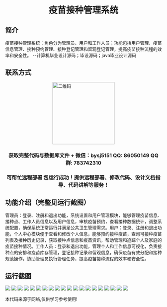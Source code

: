 <p><h1 align="center">疫苗接种管理系统</h1></p>

## 简介
疫苗接种管理系统：角色分为管理员、用户和工作人员；功能包括用户管理、疫苗信息管理、接种预约管理、接种登记管理和留观登记管理，提高疫苗接种流程的效率和安全性。    --计算机毕业设计源码；毕设源码；java毕业设计源码


## 联系方式
<img src="https://bs-1329754181.cos.ap-shanghai.myqcloud.com/wx.jpg" alt="二维码" style="display: block; margin: 0 auto;" width="200px">
<p><h3 align="center">获取完整代码与数据库文件 + 微信：bysj5151 QQ: 86050149 QQ群: 783742310</h3></p>
<p><h3 align="center">可帮忙远程部署 包运行成功！提供远程部署、修改代码、设计文档指导、代码讲解等服务！</h3></p>

## 功能介绍（完整见运行截图）
管理员：登录、注册和退出功能，系统设置和用户管理模块，能够管理疫苗信息、接种点、工作人员信息以及用户信息，审核疫苗预约，查看接种数据统计，调整系统配置，确保系统正常运行并满足公共卫生管理需求。用户：登录、注册和退出功能，个人中心模块便于查看和修改个人信息，能够预约接种疫苗，查询可接种疫苗列表及接种历史记录，获取接种点信息和疫苗资讯，帮助管理和追踪个人及家庭的疫苗接种情况。工作人员：登录和退出功能，管理个人和工作信息可视化，负责接种点的安排和疫苗库存管理，登记接种记录和留观信息，确保疫苗有效分配和接种规范操作，协助管理员执行管理任务，提高疫苗接种流程的效率和安全性。


## 运行截图
![](https://bs-1329754181.cos.ap-shanghai.myqcloud.com/spring/VaccineManagementSystem/img/001.jpg)
![](https://bs-1329754181.cos.ap-shanghai.myqcloud.com/spring/VaccineManagementSystem/img/002.jpg)
![](https://bs-1329754181.cos.ap-shanghai.myqcloud.com/spring/VaccineManagementSystem/img/003.jpg)
![](https://bs-1329754181.cos.ap-shanghai.myqcloud.com/spring/VaccineManagementSystem/img/004.jpg)
![](https://bs-1329754181.cos.ap-shanghai.myqcloud.com/spring/VaccineManagementSystem/img/005.jpg)
![](https://bs-1329754181.cos.ap-shanghai.myqcloud.com/spring/VaccineManagementSystem/img/006.jpg)
![](https://bs-1329754181.cos.ap-shanghai.myqcloud.com/spring/VaccineManagementSystem/img/007.jpg)
![](https://bs-1329754181.cos.ap-shanghai.myqcloud.com/spring/VaccineManagementSystem/img/008.jpg)
![](https://bs-1329754181.cos.ap-shanghai.myqcloud.com/spring/VaccineManagementSystem/img/009.jpg)
![](https://bs-1329754181.cos.ap-shanghai.myqcloud.com/spring/VaccineManagementSystem/img/010.jpg)
![](https://bs-1329754181.cos.ap-shanghai.myqcloud.com/spring/VaccineManagementSystem/img/011.jpg)
![](https://bs-1329754181.cos.ap-shanghai.myqcloud.com/spring/VaccineManagementSystem/img/012.jpg)
![](https://bs-1329754181.cos.ap-shanghai.myqcloud.com/spring/VaccineManagementSystem/img/013.jpg)
![](https://bs-1329754181.cos.ap-shanghai.myqcloud.com/spring/VaccineManagementSystem/img/014.jpg)
![](https://bs-1329754181.cos.ap-shanghai.myqcloud.com/spring/VaccineManagementSystem/img/015.jpg)
![](https://bs-1329754181.cos.ap-shanghai.myqcloud.com/spring/VaccineManagementSystem/img/016.jpg)
![](https://bs-1329754181.cos.ap-shanghai.myqcloud.com/spring/VaccineManagementSystem/img/017.jpg)
![](https://bs-1329754181.cos.ap-shanghai.myqcloud.com/spring/VaccineManagementSystem/img/018.jpg)
![](https://bs-1329754181.cos.ap-shanghai.myqcloud.com/spring/VaccineManagementSystem/img/019.jpg)
![](https://bs-1329754181.cos.ap-shanghai.myqcloud.com/spring/VaccineManagementSystem/img/020.jpg)

<p>本代码来源于网络,仅供学习参考使用!</p>
